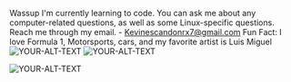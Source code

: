Wassup
I'm currently learning to code.
You can ask me about any computer-related questions, as well as some Linux-specific questions.
Reach me through my email. - Kevinescandonrx7@gmail.com
Fun Fact: I love Formula 1, Motorsports, cars, and my favorite artist is Luis Miguel 
<img alt="YOUR-ALT-TEXT" src="https://i.pinimg.com/736x/03/c0/d6/03c0d6a9ba41c6943200734e49e43a64.jpg">
<img alt="YOUR-ALT-TEXT" src="https://i.pinimg.com/736x/d1/5e/ea/d15eea9c778417935298beefa1777f63.jpg">

 <img alt="YOUR-ALT-TEXT" src="https://imgs.search.brave.com/vBn8_nNBnYq4XYhr5_p2dsMLv8jL7SR9sK1XFMLmhIc/rs:fit:860:0:0:0/g:ce/aHR0cHM6Ly9pbWdz/LnNlYXJjaC5icmF2/ZS5jb20vMXptbW56/RXNqYUdSY2JDTHU0/RW1PalZ6YXlKZXpC/dWlxNk5ScDJXSl9P/by9yczpmaXQ6NTAw/OjA6MDowL2c6Y2Uv/YUhSMGNITTZMeTlw/TG5CcC9ibWx0Wnk1/amIyMHZiM0pwL1oy/bHVZV3h6THpJNUwy/UmovTDJJd0x6STVa/R05pTURCaC9OMlkz/WWpVek5EUXpPR1Ex/L05UUTRNemxqTjJJ/d056SXkvTG1wd1p3">
</picture>

